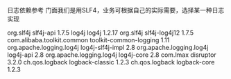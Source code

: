日志依赖参考
门面我们是用SLF4，业务可根据自己的实际需要，选择某一种日志实现

<!-- 日志门面 (仅支持slf4j) -->
<dependency>
    <groupId>org.slf4j</groupId>
    <artifactId>slf4j-api</artifactId>
    <version>1.7.5</version>
</dependency>

<!-- 日志实现从如下3个里面选择一种
<!-- 日志实现1: log4j1.x START-->
<dependency>
    <groupId>log4j</groupId>
    <artifactId>log4j</artifactId>
    <version>1.2.17</version>
</dependency>
<dependency>
    <groupId>org.slf4j</groupId>
    <artifactId>slf4j-log4j12</artifactId>
    <version>1.7.5</version>
</dependency>
<!-- 注意: 在主pom、ace pom及test pom均要增加 toolkit-common-logging 依赖 -->
<dependency>
  <groupId>com.alibaba.toolkit.common</groupId>
  <artifactId>toolkit-common-logging</artifactId>
  <version>1.11</version>
</dependency>
<!-- 日志实现1: log4j1.x END-->

<!-- 日志实现2: log4j2.x START-->
<dependency>
    <groupId>org.apache.logging.log4j</groupId>
    <artifactId>log4j-slf4j-impl</artifactId>
    <version>2.8</version>
</dependency>
<dependency>
    <groupId>org.apache.logging.log4j</groupId>
    <artifactId>log4j-api</artifactId>
    <version>2.8</version>
</dependency>
<dependency>
    <groupId>org.apache.logging.log4j</groupId>
    <artifactId>log4j-core</artifactId>
    <version>2.8</version>
</dependency>
<dependency>
  <groupId>com.lmax</groupId>
  <artifactId>disruptor</artifactId>
  <version>3.2.0</version>
</dependency>
<!-- 日志实现2: log4j2.x END-->

<!-- 日志实现3: logback START-->
<dependency>
    <groupId>ch.qos.logback</groupId>
    <artifactId>logback-classic</artifactId>
    <version>1.2.3</version>
</dependency>
<dependency>
    <groupId>ch.qos.logback</groupId>
    <artifactId>logback-core</artifactId>
    <version>1.2.3</version>
</dependency>
<!-- 日志实现3: logback END-->


